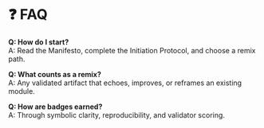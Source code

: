 # ❓ FAQ  
**Q: How do I start?**  
A: Read the Manifesto, complete the Initiation Protocol, and choose a remix path.

**Q: What counts as a remix?**  
A: Any validated artifact that echoes, improves, or reframes an existing module.

**Q: How are badges earned?**  
A: Through symbolic clarity, reproducibility, and validator scoring.
